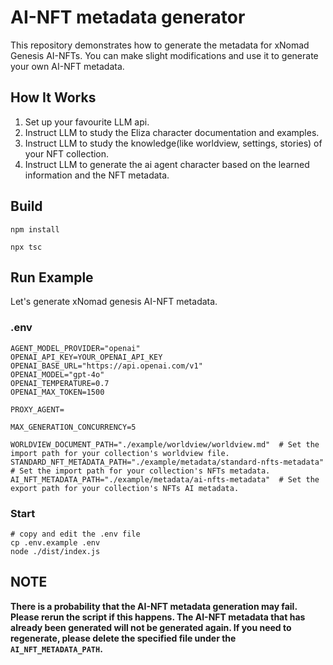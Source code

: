 # AI-NFT metadata generator
This repository demonstrates how to generate the metadata for xNomad Genesis AI-NFTs. You can make slight modifications and use it to generate your own AI-NFT metadata.

## How It Works
1. Set up your favourite LLM api.
2. Instruct LLM to study the Eliza character documentation and examples.  
3. Instruct LLM to study the knowledge(like worldview, settings, stories) of your NFT collection.  
4. Instruct LLM to generate the ai agent character based on the learned information and the NFT metadata.

## Build
```shell
npm install

npx tsc
```

## Run Example
Let's generate xNomad genesis AI-NFT metadata.

### .env
```shell
AGENT_MODEL_PROVIDER="openai"
OPENAI_API_KEY=YOUR_OPENAI_API_KEY
OPENAI_BASE_URL="https://api.openai.com/v1"
OPENAI_MODEL="gpt-4o"   
OPENAI_TEMPERATURE=0.7
OPENAI_MAX_TOKEN=1500

PROXY_AGENT=

MAX_GENERATION_CONCURRENCY=5

WORLDVIEW_DOCUMENT_PATH="./example/worldview/worldview.md"  # Set the import path for your collection's worldview file.
STANDARD_NFT_METADATA_PATH="./example/metadata/standard-nfts-metadata" # Set the import path for your collection's NFTs metadata.
AI_NFT_METADATA_PATH="./example/metadata/ai-nfts-metadata"  # Set the export path for your collection's NFTs AI metadata.
```

### Start
```shell
# copy and edit the .env file
cp .env.example .env
node ./dist/index.js
```

## NOTE
**There is a probability that the AI-NFT metadata generation may fail. Please rerun the script if this happens. The AI-NFT metadata that has already been generated will not be generated again. If you need to regenerate, please delete the specified file under the ```AI_NFT_METADATA_PATH```.**
